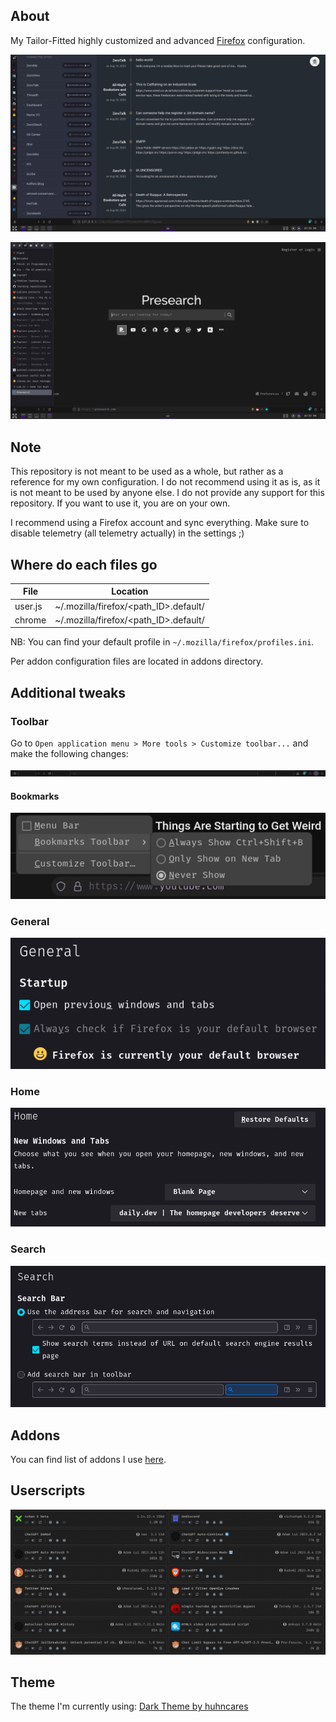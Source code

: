 ## About

My Tailor-Fitted highly customized and advanced [Firefox](https://www.mozilla.org/en-US/firefox) configuration.

![Firefox Screen 1](screenshots/firefox-1.png)

![Firefox Screen 2](screenshots/firefox-2.png)

## Note

This repository is not meant to be used as a whole, but rather as a reference for my own configuration. I do not recommend using it as is, as it is not meant to be used by anyone else. I do not provide any support for this repository. If you want to use it, you are on your own.

I recommend using a Firefox account and sync everything. Make sure to disable telemetry (all telemetry actually) in the settings ;)

## Where do each files go

| File    | Location                              |
| ------- | ------------------------------------- |
| user.js | ~/.mozilla/firefox/<path_ID>.default/ |
| chrome  | ~/.mozilla/firefox/<path_ID>.default/ |

NB: You can find your default profile in `~/.mozilla/firefox/profiles.ini`.

Per addon configuration files are located in addons directory.

## Additional tweaks

### Toolbar

Go to `Open application menu > More tools > Customize toolbar...` and make the following changes:

![Toolbar Settings](screenshots/toolbar.png)

#### Bookmarks

![Bookmarks Toolbar](screenshots/bookmarks.png)

### General

![General](screenshots/general.png)

### Home

![Home](screenshots/home.png)

### Search

![Search](screenshots/search.png)

## Addons

You can find list of addons I use [here](https://addons.mozilla.org/en-US/firefox/collections/17970682/TAT-Collection/).

## Userscripts

![Userscripts](screenshots/violentmonkey-userscripts.png)

## Theme

The theme I'm currently using: [Dark Theme by huhncares](https://addons.mozilla.org/en-US/firefox/addon/dark-theme-hc/)
